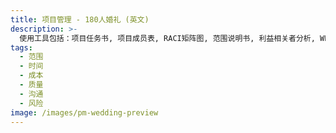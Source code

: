```yaml
---
title: 项目管理 - 180人婚礼 (英文)
description: >-
  使用工具包括：项目任务书, 项目成员表, RACI矩阵图, 范围说明书, 利益相关者分析, WBS表, 成本估算, 风险评估表, 项目状态表.
tags:
  - 范围
  - 时间
  - 成本
  - 质量
  - 沟通
  - 风险
image: /images/pm-wedding-preview
---
```

